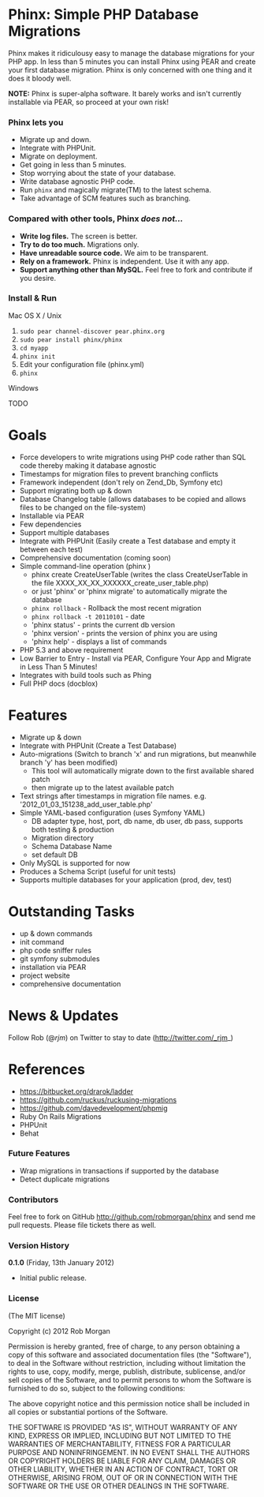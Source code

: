 # Phinx: Simple PHP Database Migrations

Phinx makes it ridiculousy easy to manage the database migrations for your PHP app. In less than 5 minutes you can install Phinx using PEAR and create your first database migration. Phinx is only concerned with one thing and it does it bloody well.

**NOTE:** Phinx is super-alpha software. It barely works and isn't currently installable via PEAR, so proceed at your own risk!

### Phinx lets you

* Migrate up and down.
* Integrate with PHPUnit.
* Migrate on deployment.
* Get going in less than 5 minutes.
* Stop worrying about the state of your database.
* Write database agnostic PHP code.
* Run `phinx` and magically migrate(TM) to the latest schema.
* Take advantage of SCM features such as branching.

### Compared with other tools, Phinx _does not…_

* **Write log files.** The screen is better.
* **Try to do too much.** Migrations only.
* **Have unreadable source code.** We aim to be transparent.
* **Rely on a framework.** Phinx is independent. Use it with any app.
* **Support anything other than MySQL.** Feel free to fork and contribute if you desire.

### Install & Run

Mac OS X / Unix

1. `sudo pear channel-discover pear.phinx.org`
1. `sudo pear install phinx/phinx`
1. `cd myapp`
1. `phinx init`
1. Edit your configuration file (phinx.yml)
1. `phinx`

Windows

TODO

Goals
=====

 * Force developers to write migrations using PHP code rather than SQL code thereby making it database agnostic
 * Timestamps for migration files to prevent branching conflicts
 * Framework independent (don't rely on Zend_Db, Symfony etc)
 * Support migrating both up & down
 * Database Changelog table (allows databases to be copied and allows files to be changed on the file-system)
 * Installable via PEAR
 * Few dependencies
 * Support multiple databases
 * Integrate with PHPUnit (Easily create a Test database and empty it between each test)
 * Comprehensive documentation (coming soon)
 * Simple command-line operation (phinx )
     - phinx create CreateUserTable (writes the class CreateUserTable in the file XXXX_XX_XX_XXXXXX_create_user_table.php)
    - or just 'phinx' or 'phinx migrate' to automatically migrate the database
    - `phinx rollback` - Rollback the most recent migration
    - `phinx rollback -t 20110101` - date
    - 'phinx status' - prints the current db version
    - 'phinx version' - prints the version of phinx you are using
    - 'phinx help' - displays a list of commands
 * PHP 5.3 and above requirement
 * Low Barrier to Entry - Install via PEAR, Configure Your App and Migrate in Less Than 5 Minutes!
 * Integrates with build tools such as Phing
 * Full PHP docs (docblox)

Features
========

 * Migrate up & down
 * Integrate with PHPUnit (Create a Test Database)
 * Auto-migrations (Switch to branch 'x' and run migrations, but meanwhile branch 'y' has been modified)
     - This tool will automatically migrate down to the first available shared patch
    - then migrate up to the latest available patch
 * Text strings after timestamps in migration file names. e.g. '2012_01_03_151238_add_user_table.php'
 * Simple YAML-based configuration (uses Symfony YAML)
     - DB adapter type, host, port, db name, db user, db pass, supports both testing & production
    - Migration directory
    - Schema Database Name
    - set default DB
 * Only MySQL is supported for now
 * Produces a Schema Script (useful for unit tests)
 * Supports multiple databases for your application (prod, dev, test)
 
Outstanding Tasks
=================

 * up & down commands
 * init command
 * php code sniffer rules
 * git symfony submodules
 * installation via PEAR
 * project website
 * comprehensive documentation
 
News & Updates
==============

Follow Rob (@_rjm_) on Twitter to stay to date (http://twitter.com/_rjm_)

References
==========
  * https://bitbucket.org/drarok/ladder
  * https://github.com/ruckus/ruckusing-migrations
  * https://github.com/davedevelopment/phpmig
  * Ruby On Rails Migrations
  * PHPUnit
  * Behat
  
### Future Features

 * Wrap migrations in transactions if supported by the database
 * Detect duplicate migrations

### Contributors

Feel free to fork on GitHub http://github.com/robmorgan/phinx and send me pull requests. Please file tickets there as well.

### Version History

**0.1.0** (Friday, 13th January 2012)

* Initial public release.
  
### License

(The MIT license)

Copyright (c) 2012 Rob Morgan

Permission is hereby granted, free of charge, to any person obtaining a copy of this software and associated documentation files (the "Software"), to deal in the Software without restriction, including without limitation the rights to use, copy, modify, merge, publish, distribute, sublicense, and/or sell copies of the Software, and to permit persons to whom the Software is furnished to do so, subject to the following conditions:

The above copyright notice and this permission notice shall be included in all copies or substantial portions of the Software.

THE SOFTWARE IS PROVIDED "AS IS", WITHOUT WARRANTY OF ANY KIND, EXPRESS OR IMPLIED, INCLUDING BUT NOT LIMITED TO THE WARRANTIES OF MERCHANTABILITY, FITNESS FOR A PARTICULAR PURPOSE AND NONINFRINGEMENT. IN NO EVENT SHALL THE AUTHORS OR COPYRIGHT HOLDERS BE LIABLE FOR ANY CLAIM, DAMAGES OR OTHER LIABILITY, WHETHER IN AN ACTION OF CONTRACT, TORT OR OTHERWISE, ARISING FROM, OUT OF OR IN CONNECTION WITH THE SOFTWARE OR THE USE OR OTHER DEALINGS IN THE SOFTWARE.